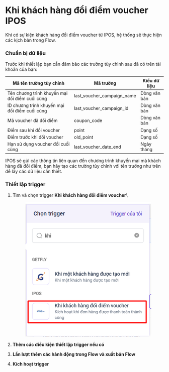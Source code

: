 # Khi khách hàng đổi điểm voucher IPOS

Khi có sự kiện khách hàng đổi điểm voucher từ IPOS, hệ thống sẽ thực hiện các kịch bản trong Flow.

### Chuẩn bị dữ liệu

Trước khi thiết lập bạn cần đảm bảo các trường tùy chỉnh sau đã có trên tài khoản của bạn:

| Mã tên trường tùy chỉnh                        | Mã trường                     | Kiểu dữ liệu |
| ---------------------------------------------- | ----------------------------- | ------------ |
| Tên chương trình khuyến mại đổi điểm cuối cùng | last\_voucher\_campaign\_name | Dòng văn bản |
| ID chương trình khuyến mại đổi điểm cuối cùng  | last\_voucher\_campaign\_id   | Dòng văn bản |
| Mã voucher đã đổi điểm                         | coupon\_code                  | Dòng văn bản |
| Điểm sau khi đổi voucher                       | point                         | Dạng số      |
| Điểm trước khi đổi voucher                     | old\_point                    | Dạng số      |
|  Hạn sử dụng voucher đổi cuối cùng             | last\_voucher\_date\_end      | Ngày tháng   |

IPOS sẽ gửi các thông tin liên quan đến chương trình khuyến mại mà khách hàng đã đổi điểm, bạn hãy tạo các trường tùy chỉnh với tên trường như trên để lấy các dữ liệu cần thiết.

### Thiết lập trigger

1.  Tìm và chọn trigger **Khi khách hàng đổi điểm voucher**\


    <figure><img src="../../../.gitbook/assets/image (621).png" alt=""><figcaption></figcaption></figure>
2. **Thêm các điều kiện thiết lập trigger nếu có**
3. **Lần lượt thêm các hành động trong Flow và xuất bản Flow**
4. **Kích hoạt trigger**
